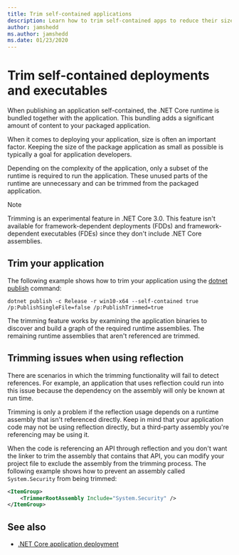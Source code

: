 ```yaml
---
title: Trim self-contained applications
description: Learn how to trim self-contained apps to reduce their size. .NET Core bundles the runtime with an app that is published self-contained and generally includes more of the runtime then is necessary.
author: jamshedd
ms.author: jamshedd
ms.date: 01/23/2020
---
```

# Trim self-contained deployments and executables

When publishing an application self-contained, the .NET Core runtime is bundled together with the application. This bundling adds a significant amount of content to your packaged application.

When it comes to deploying your application, size is often an important factor. Keeping the size of the package application as small as possible is typically a goal for application developers.

Depending on the complexity of the application, only a subset of the runtime is required to run the application. These unused parts of the runtime are unnecessary and can be trimmed from the packaged application.

> [!NOTE]
> Trimming is an experimental feature in .NET Core 3.0. This feature isn't available for framework-dependent deployments (FDDs) and framework-dependent executables (FDEs) since they don't include .NET Core assemblies.

## Trim your application

The following example shows how to trim your application using the [dotnet publish](../tools/dotnet-publish.md) command:

```dotnetcli
dotnet publish -c Release -r win10-x64 --self-contained true /p:PublishSingleFile=false /p:PublishTrimmed=true
```

The trimming feature works by examining the application binaries to discover and build a graph of the required runtime assemblies. The remaining runtime assemblies that aren't referenced are trimmed.

## Trimming issues when using reflection

There are scenarios in which the trimming functionality will fail to detect references. For example, an application that uses reflection could run into this issue because the dependency on the assembly will only be known at run time.

Trimming is only a problem if the reflection usage depends on a runtime assembly that isn't referenced directly. Keep in mind that your application code may not be using reflection directly, but a third-party assembly you're referencing may be using it.

When the code is referencing an API through reflection and you don't want the linker to trim the assembly that contains that API, you can modify your project file to exclude the assembly from the trimming process. The following example shows how to prevent an assembly called `System.Security` from being trimmed:

```xml
<ItemGroup>
    <TrimmerRootAssembly Include="System.Security" />
</ItemGroup>
```

## See also 

- [.NET Core application deployment](index.md)
